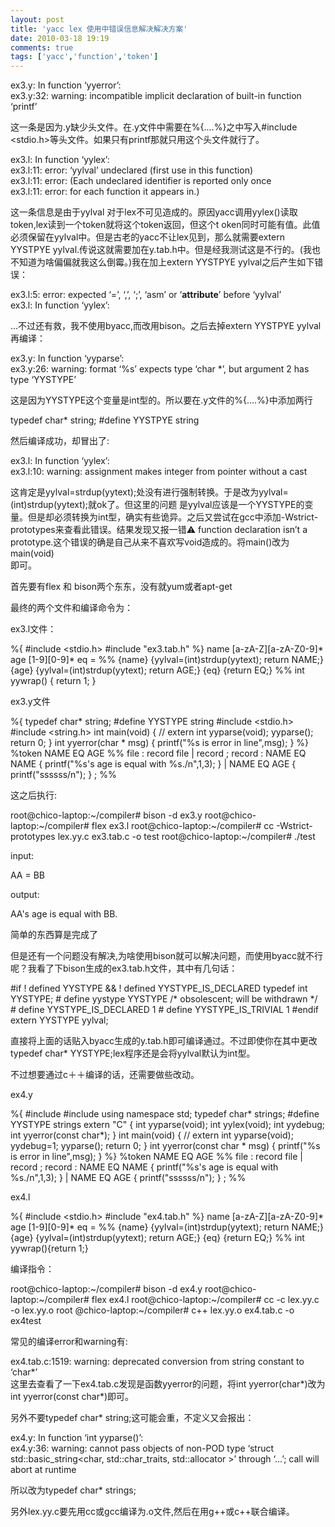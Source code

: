 ```yaml
---
layout: post
title: 'yacc lex 使用中错误信息解决解决方案'
date: 2010-03-18 19:19
comments: true
tags: ['yacc','function','token']
---
```


ex3.y: In function ‘yyerror’:  
ex3.y:32: warning: incompatible implicit declaration of built-in function
‘printf’

这一条是因为.y缺少头文件。在.y文件中需要在%{....%}之中写入#include
<stdio.h>等头文件。如果只有printf那就只用这个头文件就行了。

ex3.l: In function ‘yylex’:  
ex3.l:11: error: ‘yylval’ undeclared (first use in this function)  
ex3.l:11: error: (Each undeclared identifier is reported only once  
ex3.l:11: error: for each function it appears in.)

这一条信息是由于yylval 对于lex不可见造成的。原因yacc调用yylex()读取token,lex读到一个token就将这个token返回，但这个t
oken同时可能有值。此值必须保留在yylval中。但是古老的yacc不让lex见到，那么就需要extern YYSTPYE
yylval.传说这就需要加在y.tab.h中。但是经我测试这是不行的。(我也不知道为啥偏偏就我这么倒霉。)我在加上extern YYSTPYE
yylval之后产生如下错误：

ex3.l:5: error: expected ‘=’, ‘,’, ‘;’, ‘asm’ or ‘__attribute__’ before
‘yylval’  
ex3.l: In function ‘yylex’:

...不过还有救，我不使用byacc,而改用bison。之后去掉extern YYSTPYE yylval再编译：

ex3.y: In function ‘yyparse’:  
ex3.y:26: warning: format ‘%s’ expects type ‘char *’, but argument 2 has type
‘YYSTYPE’

这是因为YYSTYPE这个变量是int型的。所以要在.y文件的%{....%}中添加两行

typedef char* string; #define YYSTPYE string

然后编译成功，却冒出了:

ex3.l: In function ‘yylex’:  
ex3.l:10: warning: assignment makes integer from pointer without a cast

这肯定是yylval=strdup(yytext);处没有进行强制转换。于是改为yylval=(int)strdup(yytext);就ok了。但这里的问题
是yylval应该是一个YYSTYPE的变量。但是却必须转换为int型，确实有些诡异。之后又尝试在gcc中添加-Wstrict-
prototypes来查看此错误。结果发现又报一错:warning: function declaration isn’t a
prototype.这个错误的确是自己从来不喜欢写void造成的。将main()改为main(void)  
即可。

首先要有flex 和 bison两个东东，没有就yum或者apt-get

最终的两个文件和编译命令为：

ex3.l文件：

%{ #include <stdio.h> #include "ex3.tab.h" %} name [a-zA-Z][a-zA-Z0-9]* age
[1-9][0-9]* eq = %% {name} {yylval=(int)strdup(yytext); return NAME;} {age}
{yylval=(int)strdup(yytext); return AGE;} {eq} {return EQ;} %% int yywrap() {
return 1; }

ex3.y文件

%{ typedef char* string; #define YYSTYPE string #include <stdio.h> #include
<string.h> int main(void) { // extern int yyparse(void); yyparse(); return 0;
} int yyerror(char * msg) { printf("%s is error in line",msg); } %} %token
NAME EQ AGE %% file : record file | record ; record : NAME EQ NAME {
printf("%s's age is equal with %s./n",$1,$3); } | NAME EQ AGE {
printf("ssssss/n"); } ; %%

这之后执行:

root@chico-laptop:~/compiler# bison -d ex3.y root@chico-laptop:~/compiler#
flex ex3.l root@chico-laptop:~/compiler# cc -Wstrict-prototypes lex.yy.c
ex3.tab.c -o test root@chico-laptop:~/compiler# ./test

input:

AA = BB

output:

AA's age is equal with BB.

简单的东西算是完成了

但是还有一个问题没有解决,为啥使用bison就可以解决问题，而使用byacc就不行呢？我看了下bison生成的ex3.tab.h文件，其中有几句话：

#if ! defined YYSTYPE && ! defined YYSTYPE_IS_DECLARED typedef int YYSTYPE; #
define yystype YYSTYPE /* obsolescent; will be withdrawn */ # define
YYSTYPE_IS_DECLARED 1 # define YYSTYPE_IS_TRIVIAL 1 #endif extern YYSTYPE
yylval;

直接将上面的话贴入byacc生成的y.tab.h即可编译通过。不过即使你在其中更改 typedef char*
YYSTYPE;lex程序还是会将yylval默认为int型。

不过想要通过c＋＋编译的话，还需要做些改动。

ex4.y

%{ #include<iostream> #include<string> using namespace std; typedef char*
strings; #define YYSTYPE strings extern "C" { int yyparse(void); int
yylex(void); int yydebug; int yyerror(const char*); } int main(void) { //
extern int yyparse(void); yydebug=1; yyparse(); return 0; } int yyerror(const
char * msg) { printf("%s is error in line",msg); } %} %token NAME EQ AGE %%
file : record file | record ; record : NAME EQ NAME { printf("%s's age is
equal with %s./n",$1,$3); } | NAME EQ AGE { printf("ssssss/n"); } ; %%

ex4.l

%{ #include <stdio.h> #include "ex4.tab.h" %} name [a-zA-Z][a-zA-Z0-9]* age
[1-9][0-9]* eq = %% {name} {yylval=(int)strdup(yytext); return NAME;} {age}
{yylval=(int)strdup(yytext); return AGE;} {eq} {return EQ;} %% int
yywrap(){return 1;}

编译指令：

root@chico-laptop:~/compiler# bison -d ex4.y root@chico-laptop:~/compiler#
flex ex4.l root@chico-laptop:~/compiler# cc -c lex.yy.c -o lex.yy.o root
@chico-laptop:~/compiler# c++ lex.yy.o ex4.tab.c -o ex4test

常见的编译error和warning有:

ex4.tab.c:1519: warning: deprecated conversion from string constant to ‘char*’  
这里去查看了一下ex4.tab.c发现是函数yyerror的问题，将int yyerror(char*)改为int yyerror(const
char*)即可。

另外不要typedef char* string;这可能会重，不定义又会报出：

ex4.y: In function ‘int yyparse()’:  
ex4.y:36: warning: cannot pass objects of non-POD type ‘struct
std::basic_string<char, std::char_traits<char>, std::allocator<char> >’
through ‘...’; call will abort at runtime

所以改为typedef char* strings;

另外lex.yy.c要先用cc或gcc编译为.o文件,然后在用g++或c++联合编译。  

